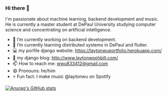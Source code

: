 ### Hi there 👋
I'm passionate about machine learning, backend development and music. He is currently a master student at DePaul University studying computer science and concentrating on artificial intelligence.



- 🔭 I’m currently working on backend development.
- 🌱 I’m currently learning distributed systems in DePaul and flutter. 
- 💻 my porfile django website: https://laytonwuportfolio.herokuapp.com/
- 🌃 my django blog: http://www.laytonwoohbill.com/
- 📫 How to reach me: wwu833412@gmail.com
- 😄 Pronouns: he/him
- ⚡ Fun fact: I make music @laytonwu on Spotify 

[![Anurag's GitHub stats](https://github-readme-stats.vercel.app/api?username=LAYTONWOOHBILL&count_private=true)](https://github.com/anuraghazra/github-readme-stats)

<!--
**LAYTONWOOHBILL/LAYTONWOOHBILL** is a ✨ _special_ ✨ repository because its `README.md` (this file) appears on your GitHub profile.
-->
